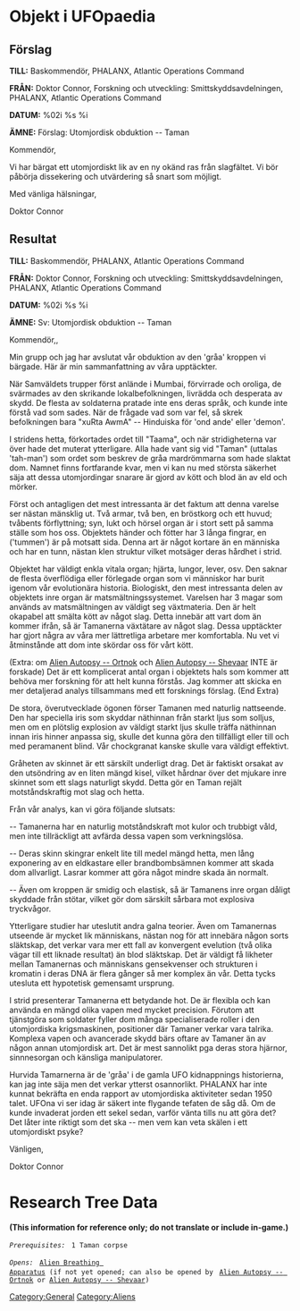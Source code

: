 # Objekt i UFOpaedia

## Förslag

**TILL:** Baskommendör, PHALANX, Atlantic Operations Command

**FRÅN:** Doktor Connor, Forskning och utveckling:
Smittskyddsavdelningen, PHALANX, Atlantic Operations Command

**DATUM:** %02i %s %i

**ÄMNE:** Förslag: Utomjordisk obduktion -- Taman

Kommendör,

Vi har bärgat ett utomjordiskt lik av en ny okänd ras från slagfältet.
Vi bör påbörja dissekering och utvärdering så snart som möjligt.

Med vänliga hälsningar,

Doktor Connor

## Resultat

**TILL:** Baskommendör, PHALANX, Atlantic Operations Command

**FRÅN:** Doktor Connor, Forskning och utveckling:
Smittskyddsavdelningen, PHALANX, Atlantic Operations Command

**DATUM:** %02i %s %i

**ÄMNE:** Sv: Utomjordisk obduktion -- Taman

Kommendör,,

Min grupp och jag har avslutat vår obduktion av den 'gråa' kroppen vi
bärgade. Här är min sammanfattning av våra upptäckter.

När Samväldets trupper först anlände i Mumbai, förvirrade och oroliga,
de svärmades av den skrikande lokalbefolkningen, livrädda och desperata
av skydd. De flesta av soldaterna pratade inte ens deras språk, och
kunde inte förstå vad som sades. När de frågade vad som var fel, så
skrek befolkningen bara "xuRta AwmA" -- Hinduiska för 'ond ande' eller
'demon'.

I stridens hetta, förkortades ordet till "Taama", och när stridigheterna
var över hade det muterat ytterligare. Alla hade vant sig vid "Taman"
(uttalas 'tah-man') som ordet som beskrev de gråa mardrömmarna som hade
slaktat dom. Namnet finns fortfarande kvar, men vi kan nu med största
säkerhet säja att dessa utomjordingar snarare är gjord av kött och blod
än av eld och mörker.

Först och antagligen det mest intressanta är det faktum att denna
varelse ser nästan mänsklig ut. Två armar, två ben, en bröstkorg och ett
huvud; tvåbents förflyttning; syn, lukt och hörsel organ är i stort sett
på samma ställe som hos oss. Objektets händer och fötter har 3 långa
fingrar, en ('tummen') är på motsatt sida. Denna art är något kortare än
en människa och har en tunn, nästan klen struktur vilket motsäger deras
hårdhet i strid.

Objektet har väldigt enkla vitala organ; hjärta, lungor, lever, osv. Den
saknar de flesta överflödiga eller förlegade organ som vi människor har
burit igenom vår evolutionära historia. Biologiskt, den mest intressanta
delen av objektets inre organ är matsmältningssystemet. Varelsen har 3
magar som används av matsmältningen av väldigt seg växtmateria. Den är
helt okapabel att smälta kött av något slag. Detta innebär att vart dom
än kommer ifrån, så är Tamanerna växtätare av något slag. Dessa
upptäckter har gjort några av våra mer lättretliga arbetare mer
komfortabla. Nu vet vi åtminstånde att dom inte skördar oss för vårt
kött.

(Extra: om [Alien Autopsy -- Ortnok](Aliens/Ortnok "wikilink") och
[Alien Autopsy -- Shevaar](Aliens/Shevaar "wikilink") INTE är forskade)
Det är ett komplicerat antal organ i objektets hals som kommer att
behöva mer forskning för att helt kunna förstås. Jag kommer att skicka
en mer detaljerad analys tillsammans med ett forsknings förslag. (End
Extra)

De stora, överutvecklade ögonen förser Tamanen med naturlig nattseende.
Den har speciella iris som skyddar näthinnan från starkt ljus som
solljus, men om en plötslig explosion av väldigt starkt ljus skulle
träffa näthinnan innan iris hinner anpassa sig, skulle det kunna göra
den tillfälligt eller till och med peramanent blind. Vår chockgranat
kanske skulle vara väldigt effektivt.

Gråheten av skinnet är ett särskilt underligt drag. Det är faktiskt
orsakat av den utsöndring av en liten mängd kisel, vilket hårdnar över
det mjukare inre skinnet som ett slags naturligt skydd. Detta gör en
Taman rejält motståndskraftig mot slag och hetta.

Från vår analys, kan vi göra följande slutsats:

-- Tamanerna har en naturlig motståndskraft mot kulor och trubbigt våld,
men inte tillräckligt att avfärda dessa vapen som verkningslösa.

-- Deras skinn skingrar enkelt lite till medel mängd hetta, men lång
exponering av en eldkastare eller brandbombsämnen kommer att skada dom
allvarligt. Lasrar kommer att göra något mindre skada än normalt.

-- Även om kroppen är smidig och elastisk, så är Tamanens inre organ
dåligt skyddade från stötar, vilket gör dom särskilt sårbara mot
explosiva tryckvågor.

Ytterligare studier har uteslutit andra galna teorier. Även om
Tamanernas utseende är mycket lik människans, nästan nog för att
innebära någon sorts släktskap, det verkar vara mer ett fall av
konvergent evelution (två olika vägar till ett liknade resultat) än blod
släktskap. Det är väldigt få likheter mellan Tamanernas och människans
gensekvenser och strukturen i kromatin i deras DNA är flera gånger så
mer komplex än vår. Detta tycks utesluta ett hypotetisk gemensamt
ursprung.

I strid presenterar Tamanerna ett betydande hot. De är flexibla och kan
använda en mängd olika vapen med mycket precision. Förutom att
tjänstgöra som soldater fyller dom många specialiserade roller i den
utomjordiska krigsmaskinen, positioner där Tamaner verkar vara talrika.
Komplexa vapen och avancerade skydd bärs oftare av Tamaner än av någon
annan utomjordisk art. Det är mest sannolikt pga deras stora hjärnor,
sinnnesorgan och känsliga manipulatorer.

Hurvida Tamarnerna är de 'gråa' i de gamla UFO kidnappnings historierna,
kan jag inte säja men det verkar ytterst osannorlikt. PHALANX har inte
kunnat bekräfta en enda rapport av utomjordiska aktiviteter sedan 1950
talet. UFOna vi ser idag är säkert inte flygande tefaten de såg då. Om
de kunde invaderat jorden ett sekel sedan, varför vänta tills nu att
göra det? Det låter inte riktigt som det ska -- men vem kan veta skälen
i ett utomjordiskt psyke?

Vänligen,

Doktor Connor

# Research Tree Data

**(This information for reference only; do not translate or include
in-game.)**

*`Prerequisites:`*
` 1 Taman corpse`

*`Opens:`*
` `[`Alien Breathing Apparatus`](Research/Alien_Breathing_Apparatus "wikilink")` (if not yet opened; can also be opened by`
` `[`Alien Autopsy -- Ortnok`](Aliens/Ortnok "wikilink")` or `[`Alien Autopsy -- Shevaar`](Aliens/Shevaar "wikilink")`)`

[Category:General](Category:General "wikilink")
[Category:Aliens](Category:Aliens "wikilink")